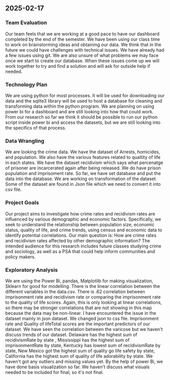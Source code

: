 
 ## 2025-02-17
 
 ### Team Evaluation

 Our team feels that we are working at a good pace to have our dashboard completed by the end of the semester. We have been using our class time to work on brainstorming ideas and obtaining our data. We think that in the future we could have challenges with technical issues. We have already had a few issues using git. We are also unsure of what problems we may face once we start to create our database. When these issues come up we will work together to try and find a solution and will ask for outside help if needed.


 ### Technology Plan

 We are using python for most processes. It will be used for downloading our data and the sqlite3 library will be used to host a database for cleaning and transforming data within the python program. We are planning on using power bi for a dashboard and are still looking into how that could work. From our research so far we think it should be possible to run our python script inside power bi and access the datasets, but we are still looking into the specifics of that process.  


 ### Data Wrangling
 
We are looking the crime data. We have the dataset of Arrests, homicides, and population. We also have the various features related to qualtity of life in each states. We have the dataset recidivism which says what percenatge of prisoner are incarcerated again after being released. We do have prison population and imprisoment rate. So far, we have set database and put the data into the database. We are working on transformation of the dataset. Some of the dataset are found in Json file which we need to convert it into csv file. 


 ### Project Goals
 
 Our project aims to investigate how crime rates and recidivism rates are influenced by various demographic and economic factors. Specifically, we seek to understand the relationship between population size, economic status, quality of life, and crime trends, using census and economic data to identify potential correlations. Our main question is: How are crime rates and recidivism rates affected by other demographic information? The intended audience for this research includes future classes studying crime and sociology, as well as a PSA that could help inform communities and policy makers.

 ### Exploratory Analysis

We are using the Power Bi,  pandas, Matplotlib for making visualization, Sklearn for good for modelling. There is the linear correlation between the different variables in the data.csv. There is  .62 correlation between imprisonment rate and recidivism rate or comparing the imprisonment rate to the quality of life scores. Again, this is only looking at linear correlations, so there may be stronger correlations that are not showing in this map because the data may be non-linear. I have encountered the issue in the dataset mainly in json dataset. We changed  json to css file. Imprisonment rate and Quality of lifeTotal scores are the important predictors of our dataset. We have seen the correlation between the varicose but we haven't discuss trends of our dataset. Delaware  has the highest sum of recidivismRate by state , Mississippi has the highest sum of imprisonmentRate by state, Kentucky has lowest  sum of recidivismRate by state, New Mexico got the highest sum of quality go life safety by state, California has the highest sum of quality of life adorability by state. We haven't got any outliers and missing values yet. By the help of power Bi, we have done basis visualization so far. We haven't discuss what visuals needed to be included for final, so it's not final. 

